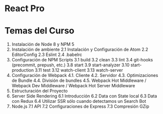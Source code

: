 # React Pro

# Temas del Curso

1. Instalación de Node 8 y NPM 5
2. Instalación de ambiente
  2.1 Instalación y Configuración de Atom
  2.2 EditorConfig
  2.3 Eslint
  2.4 .babelrc
3. Configuración de NPM Scripts
  3.1 build
  3.2 clean
  3.3 lint
  3.4 git-hooks (precommit, prepush, etc.)
  3.8 start
  3.9 start-analyzer
  3.10 start-production
  3.11 test
  3.12 watch-client
  3.13 watch-server
4. Configuración de Webpack
  4.1. Cliente
  4.2. Servidor
  4.3. Optimizaciones de Bundle
  4.4. División de bundles
  4.5. Webpack Hot Middleware / Webpack Dev Middleware / Webpack Hot Server Middleware
5. Estructuración del Proyecto
6. Server Side Rendering
  6.1 Introducción
  6.2 Data con State local
  6.3 Data con Redux
  6.4 Utilizar SSR sólo cuando detectamos un Search Bot
7. Node.js
  7.1 API
  7.2 Configuraciones de Express
  7.3 Compresión GZip